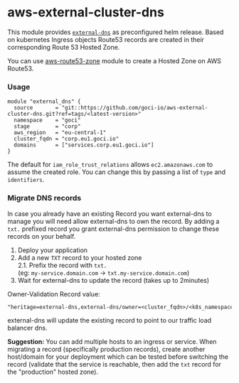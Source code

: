 # aws-external-cluster-dns

This module provides [`external-dns`](https://github.com/helm/charts/tree/master/stable/external-dns) as preconfigured helm release. 
Based on kubernetes Ingress objects Route53 records are created in their corresponding Route 53 Hosted Zone.

You can use [aws-route53-zone](https://github.com/goci-io/aws-route53-zone) module to create a Hosted Zone on AWS Route53.

### Usage

```hcl
module "external_dns" {
  source       = "git::https://github.com/goci-io/aws-external-cluster-dns.git?ref=tags/<latest-version>"
  namespace    = "goci"
  stage        = "corp"
  aws_region   = "eu-central-1"
  cluster_fqdn = "corp.eu1.goci.io"
  domains      = ["services.corp.eu1.goci.io"]
}
```

The default for `iam_role_trust_relations` allows `ec2.amazonaws.com` to assume the created role. You can change this by passing a list of `type` and `identifiers`.

### Migrate DNS records

In case you already have an existing Record you want external-dns to manage you will need allow external-dns to own the record.
By adding a `txt.` prefixed record you grant external-dns permission to change these records on your behalf.

1. Deploy your application  
2. Add a new `TXT` record to your hosted zone  
2.1. Prefix the record with `txt.`   
(eg: `my-service.domain.com` -> `txt.my-service.domain.com`)  
3. Wait for external-dns to update the record (takes up to 2minutes)

Owner-Validation Record value:  
```txt
"heritage=external-dns,external-dns/owner=<cluster_fqdn>/<k8s_namespace>"
```


external-dns will update the existing record to point to our traffic load balancer dns.

**Suggestion:** You can add multiple hosts to an ingress or service. 
When migrating a record (specifically production records), create another host/domain for your deployment which can be tested before switching the record (validate that the service is reachable, then add the `txt` record for the "production" hosted zone).
